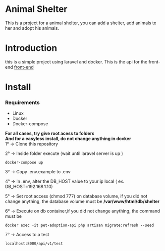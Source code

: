 # Animal Shelter

This is a project for a animal shelter, you can add a shelter, add animals to her and adopt his animals.

# Introduction

this is a simple project using laravel and docker. This is the api for the front-end <a href="https://github.com/MTakashiMori/animal-shelter">front-end</a>

# Install

<h3>Requirements</h3>
<ul>
    <li>Linux</li>
    <li>Docker</li>
    <li>Docker-compose</li>
</ul>    

<strong>For all cases, try give root acess to folders</strong><br>
<strong>And for a easyless install, do not change anything in docker</strong>
<br>
1° -> Clone this repository

2° -> Inside folder execute (wait until laravel server is up )
```
docker-compose up 
```

3° -> Copy .env.example to .env

4° -> In .env, alter the <stong>DB_HOST</strong> value to your ip local ( ex. DB_HOST=192.168.1.10)

5° -> Set root access (chmod 777) on database volume, if you did not change anything, the database volume must be <strong>/var/www/html/db/shelter</strong>

6° -> Execute on db container,if you did not change anything, the command must be 
```
docker exec -it pet-adoption-api php artisan migrate:refresh --seed
```
7° -> Access to a test
```
localhost:8000/api/v1/test
```
